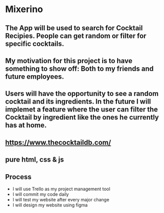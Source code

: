 # Mixerino

## The App will be used to search for Cocktail Recipies. People can get random or filter for specific cocktails.

## My motivation for this project is to have something to show off: Both to my friends and future employees.

## Users will have the opportunity to see a random cocktail and its ingredients. In the future I will implemet a feature where the user can filter the Cocktail by ingredient like the ones he currently has at home.

## https://www.thecocktaildb.com/

## pure html, css & js

## Process

- I will use Trello as my project management tool
- I will commit my code daily
- I will test my website after every major change
- I will design my website using figma
